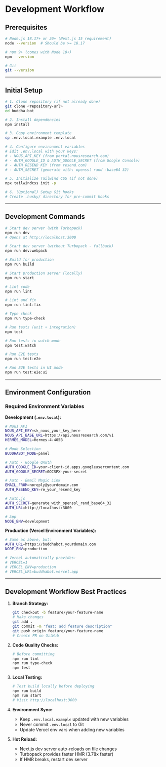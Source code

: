 # Development Workflow

## Prerequisites

```bash
# Node.js 18.17+ or 20+ (Next.js 15 requirement)
node --version  # Should be >= 18.17

# npm 9+ (comes with Node 18+)
npm --version

# Git
git --version
```

---

## Initial Setup

```bash
# 1. Clone repository (if not already done)
git clone <repository-url>
cd buddha-bot

# 2. Install dependencies
npm install

# 3. Copy environment template
cp .env.local.example .env.local

# 4. Configure environment variables
# Edit .env.local with your keys:
# - NOUS_API_KEY (from portal.nousresearch.com)
# - AUTH_GOOGLE_ID & AUTH_GOOGLE_SECRET (from Google Console)
# - AUTH_RESEND_KEY (from resend.com)
# - AUTH_SECRET (generate with: openssl rand -base64 32)

# 5. Initialize Tailwind CSS (if not done)
npx tailwindcss init -p

# 6. (Optional) Setup Git hooks
# Create .husky/ directory for pre-commit hooks
```

---

## Development Commands

```bash
# Start dev server (with Turbopack)
npm run dev
# Opens at http://localhost:3000

# Start dev server (without Turbopack - fallback)
npm run dev:webpack

# Build for production
npm run build

# Start production server (locally)
npm run start

# Lint code
npm run lint

# Lint and fix
npm run lint:fix

# Type check
npm run type-check

# Run tests (unit + integration)
npm test

# Run tests in watch mode
npm test:watch

# Run E2E tests
npm run test:e2e

# Run E2E tests in UI mode
npm run test:e2e:ui
```

---

## Environment Configuration

### Required Environment Variables

**Development (`.env.local`):**
```bash
# Nous API
NOUS_API_KEY=sk_nous_your_key_here
NOUS_API_BASE_URL=https://api.nousresearch.com/v1
HERMES_MODEL=Hermes-4-405B

# Mode Selection
BUDDHABOT_MODE=panel

# Auth - Google OAuth
AUTH_GOOGLE_ID=your-client-id.apps.googleusercontent.com
AUTH_GOOGLE_SECRET=GOCSPX-your-secret

# Auth - Email Magic Link
EMAIL_FROM=noreply@yourdomain.com
AUTH_RESEND_KEY=re_your_resend_key

# Auth.js
AUTH_SECRET=generate_with_openssl_rand_base64_32
AUTH_URL=http://localhost:3000

# App
NODE_ENV=development
```

**Production (Vercel Environment Variables):**
```bash
# Same as above, but:
AUTH_URL=https://buddhabot.yourdomain.com
NODE_ENV=production

# Vercel automatically provides:
# VERCEL=1
# VERCEL_ENV=production
# VERCEL_URL=buddhabot.vercel.app
```

---

## Development Workflow Best Practices

1. **Branch Strategy:**
   ```bash
   git checkout -b feature/your-feature-name
   # Make changes
   git add .
   git commit -m "feat: add feature description"
   git push origin feature/your-feature-name
   # Create PR on GitHub
   ```

2. **Code Quality Checks:**
   ```bash
   # Before committing
   npm run lint
   npm run type-check
   npm test
   ```

3. **Local Testing:**
   ```bash
   # Test build locally before deploying
   npm run build
   npm run start
   # Visit http://localhost:3000
   ```

4. **Environment Sync:**
   - Keep `.env.local.example` updated with new variables
   - Never commit `.env.local` to Git
   - Update Vercel env vars when adding new variables

5. **Hot Reload:**
   - Next.js dev server auto-reloads on file changes
   - Turbopack provides faster HMR (3.78x faster)
   - If HMR breaks, restart dev server
